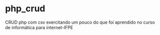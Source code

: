 # php_crud
 CRUD php com csv
 exercitando um pouco do que foi aprendido no curso de informática para internet-IFPE
